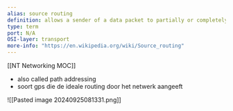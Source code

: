 ```yaml
---
alias: source routing
definition: allows a sender of a data packet to partially or completely specify the route the packet takes through the network
type: term
port: N/A
OSI-layer: transport
more-info: "https://en.wikipedia.org/wiki/Source_routing"
---
```

[[NT Networking MOC]]

- also called path addressing
- soort gps die de ideale routing door het netwerk aangeeft


![[Pasted image 20240925081331.png]]